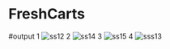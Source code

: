 # FreshCarts
#output
1
![ss12](https://user-images.githubusercontent.com/88130000/146515501-99487ed9-c929-446a-886f-c64b24502259.PNG)
2
![ss14](https://user-images.githubusercontent.com/88130000/146515628-c116e584-6fb3-46dd-9cf4-b1747c257614.PNG)
3
![ss15](https://user-images.githubusercontent.com/88130000/146515660-9b6cc7ac-189f-4263-95fe-b1a9d7bd3d14.PNG)
4
![sss13](https://user-images.githubusercontent.com/88130000/146515743-944c27ed-a60d-4f93-a220-d088c1fce1ea.PNG)
